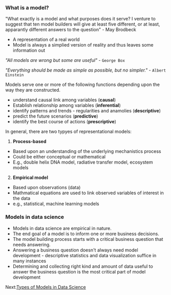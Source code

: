 
### What is a model?

"What exactly is a model and what purposes does it serve? I venture to suggest that ten model builders will give at least five different, or at least, apparantly different answers to the question" - May Brodbeck
 
- A representation of a real world
- Model is always a simplied version of reality and thus leaves some information out 

_"All models are wrong but some are useful"_ - `George Box`

_"Everything should be made as simple as possible, but no simpler."_ - `Albert Einstein`

Models serve one or more of the following functions depending upon the way they are constructed.

- understand causal link among variables  (**causal**)
- Establish relationship among variables (**inferential**)
- identify patterns and trends - regularities and anamolies (**descriptive**)
- predict the future scenarios (**predictive**)
- identify the best course of actions (**prescriptive**)
 
In general, there are two typyes of representational models:

1. **Process-based**

- Based upon an understanding of the underlying mechanistics process 
- Could be either conceptual or mathematical
- E.g., double helix DNA model, radiative transfer model, ecosystem models


2. **Empirical model**

- Based upon observations (data)
- Mathmatical equations are used to link observed variables of interest in the data
- e.g., statistical, machine learning models

### Models in data science

- Models in data science are empirical in nature. 
- The end goal of a model is to inform one or more business decisions.
- The model building process starts with a critical business question that needs answering. 
- Answering a business question doesn't always need model development - descriptive statistics and data visualization suffice in many instances
- Determining and collecting right kind and amount of data useful to answer the business question is the most critical part of model development

Next:[Types of Models in Data Science](#weekly_materials/week4/docs/types-of-models.md)


